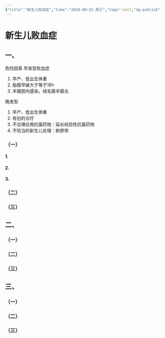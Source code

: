 ```yaml
---
{"title":"新生儿败血症","time":"2024-09-25 周三","tags":null,"dg-publish":true,"permalink":"/200 学习/205 儿科学/理论课/第06章 新生儿与新生儿疾病/第11节 新生儿感染性疾病/新生儿败血症/","dgPassFrontmatter":true,"created":"2024-09-25T09:54:55.000+08:00","updated":"2024-09-25T10:10:16.000+08:00"}
---
```


# 新生儿败血症
## 一、
危险因素
早发型败血症
1. 早产、低出生体重
2. 胎膜早破大于等于18h
3. 羊膜腔内感染，绒毛膜羊膜炎

晚发型
1. 早产、低出生体重
2. 有创的诊疗
3. 不合理应用抗菌药物：延长经验性抗菌药物
4. 不恰当的新生儿处理：断脐带
### （一）
#### 1.
#### 2.
#### 3.
### （二）
### （三）
## 二、
### （一）
### （二）
### （三）
## 三、
### （一）
### （二）
### （三）